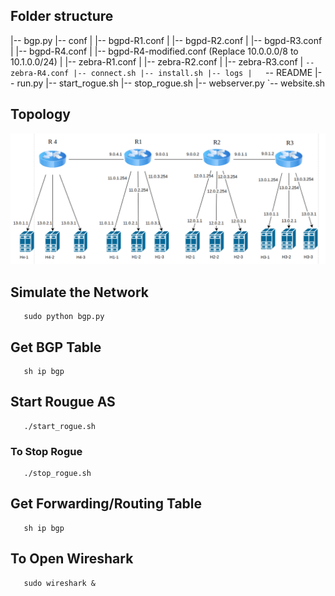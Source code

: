 ## Folder structure

|-- bgp.py
|-- conf
|   |-- bgpd-R1.conf
|   |-- bgpd-R2.conf
|   |-- bgpd-R3.conf
|   |-- bgpd-R4.conf
|   |-- bgpd-R4-modified.conf (Replace 10.0.0.0/8 to 10.1.0.0/24) 
|   |-- zebra-R1.conf
|   |-- zebra-R2.conf
|   |-- zebra-R3.conf
|   `-- zebra-R4.conf
|-- connect.sh
|-- install.sh
|-- logs
|   `-- README
|-- run.py
|-- start_rogue.sh
|-- stop_rogue.sh
|-- webserver.py
`-- website.sh
 

## Topology

   ![image](Topology.png)

## Simulate the Network
     
       sudo python bgp.py

## Get BGP Table

     
       sh ip bgp

## Start Rougue AS

     
       ./start_rogue.sh

### To Stop Rogue

       ./stop_rogue.sh

## Get Forwarding/Routing Table
     
       sh ip bgp

## To Open Wireshark
     
       sudo wireshark &

      


      


   
       
 
